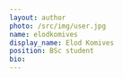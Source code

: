 ```yaml
---
layout: author
photo: /src/img/user.jpg
name: elodkomives
display_name: Elod Komives
position: BSc student
bio:
---
```

